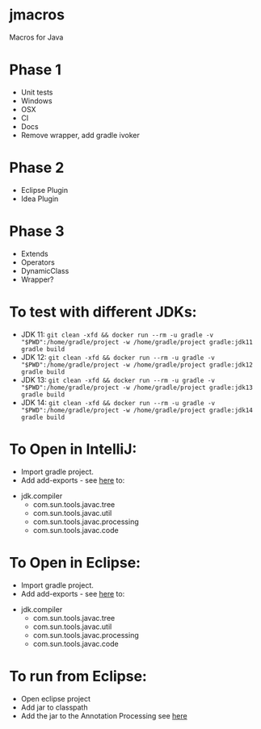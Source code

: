 # jmacros
Macros for Java


# Phase 1
* Unit tests
* Windows
* OSX
* CI
* Docs
* Remove wrapper, add gradle ivoker

# Phase 2
* Eclipse Plugin
* Idea Plugin

# Phase 3
* Extends
* Operators
* DynamicClass
* Wrapper?


# To test with different JDKs:
* JDK 11: ```git clean -xfd && docker run --rm -u gradle -v "$PWD":/home/gradle/project -w /home/gradle/project gradle:jdk11 gradle build```
* JDK 12: ```git clean -xfd && docker run --rm -u gradle -v "$PWD":/home/gradle/project -w /home/gradle/project gradle:jdk12 gradle build```
* JDK 13: ```git clean -xfd && docker run --rm -u gradle -v "$PWD":/home/gradle/project -w /home/gradle/project gradle:jdk13 gradle build```
* JDK 14: ```git clean -xfd && docker run --rm -u gradle -v "$PWD":/home/gradle/project -w /home/gradle/project gradle:jdk14 gradle build```

# To Open in IntelliJ:
* Import gradle project.
* Add add-exports - see [here](https://intellij-support.jetbrains.com/hc/en-us/community/posts/360001797820-How-to-add-add-exports-) to:
- jdk.compiler
    - com.sun.tools.javac.tree
    - com.sun.tools.javac.util
    - com.sun.tools.javac.processing
    - com.sun.tools.javac.code


# To Open in Eclipse:
* Import gradle project.
* Add add-exports - see [here](https://stackoverflow.com/questions/54068992/how-to-tell-eclipse-to-add-exports-when-compiling) to:
- jdk.compiler
    - com.sun.tools.javac.tree
    - com.sun.tools.javac.util
    - com.sun.tools.javac.processing
    - com.sun.tools.javac.code


# To run from Eclipse:
* Open eclipse project
* Add jar to classpath
* Add the jar to the Annotation Processing see [here](https://stackoverflow.com/questions/43404891/how-to-configure-java-annotation-processors-in-eclipse)

